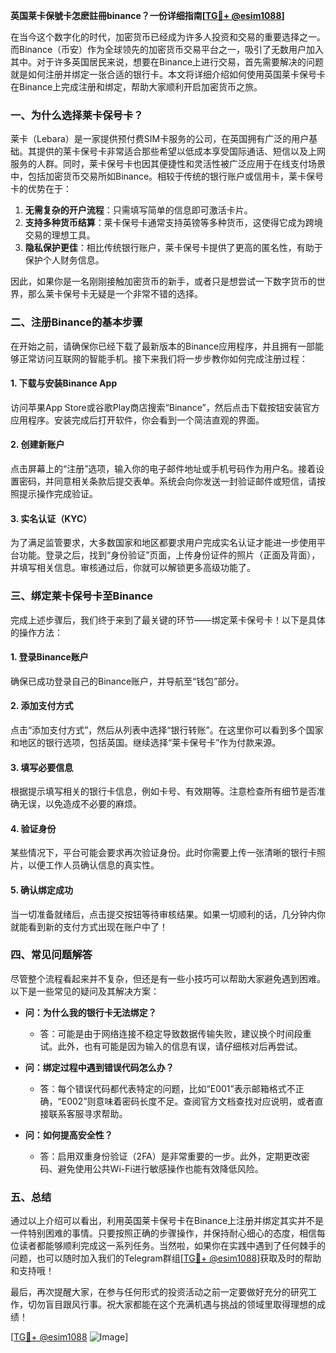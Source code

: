**英国莱卡保號卡怎麽註冊binance？一份详细指南[[TG💪+ @esim1088](https://t.me/s/esim1088)]**

在当今这个数字化的时代，加密货币已经成为许多人投资和交易的重要选择之一。而Binance（币安）作为全球领先的加密货币交易平台之一，吸引了无数用户加入其中。对于许多英国居民来说，想要在Binance上进行交易，首先需要解决的问题就是如何注册并绑定一张合适的银行卡。本文将详细介绍如何使用英国莱卡保号卡在Binance上完成注册和绑定，帮助大家顺利开启加密货币之旅。

### 一、为什么选择莱卡保号卡？

莱卡（Lebara）是一家提供预付费SIM卡服务的公司，在英国拥有广泛的用户基础。其提供的莱卡保号卡非常适合那些希望以低成本享受国际通话、短信以及上网服务的人群。同时，莱卡保号卡也因其便捷性和灵活性被广泛应用于在线支付场景中，包括加密货币交易所如Binance。相较于传统的银行账户或信用卡，莱卡保号卡的优势在于：

1. **无需复杂的开户流程**：只需填写简单的信息即可激活卡片。
2. **支持多种货币结算**：莱卡保号卡通常支持英镑等多种货币，这使得它成为跨境交易的理想工具。
3. **隐私保护更佳**：相比传统银行账户，莱卡保号卡提供了更高的匿名性，有助于保护个人财务信息。

因此，如果你是一名刚刚接触加密货币的新手，或者只是想尝试一下数字货币的世界，那么莱卡保号卡无疑是一个非常不错的选择。

### 二、注册Binance的基本步骤

在开始之前，请确保你已经下载了最新版本的Binance应用程序，并且拥有一部能够正常访问互联网的智能手机。接下来我们将一步步教你如何完成注册过程：

#### 1. 下载与安装Binance App
访问苹果App Store或谷歌Play商店搜索“Binance”，然后点击下载按钮安装官方应用程序。安装完成后打开软件，你会看到一个简洁直观的界面。

#### 2. 创建新账户
点击屏幕上的“注册”选项，输入你的电子邮件地址或手机号码作为用户名。接着设置密码，并同意相关条款后提交表单。系统会向你发送一封验证邮件或短信，请按照提示操作完成验证。

#### 3. 实名认证（KYC）
为了满足监管要求，大多数国家和地区都要求用户完成实名认证才能进一步使用平台功能。登录之后，找到“身份验证”页面，上传身份证件的照片（正面及背面），并填写相关信息。审核通过后，你就可以解锁更多高级功能了。

### 三、绑定莱卡保号卡至Binance

完成上述步骤后，我们终于来到了最关键的环节——绑定莱卡保号卡！以下是具体的操作方法：

#### 1. 登录Binance账户
确保已成功登录自己的Binance账户，并导航至“钱包”部分。

#### 2. 添加支付方式
点击“添加支付方式”，然后从列表中选择“银行转账”。在这里你可以看到多个国家和地区的银行选项，包括英国。继续选择“莱卡保号卡”作为付款来源。

#### 3. 填写必要信息
根据提示填写相关的银行卡信息，例如卡号、有效期等。注意检查所有细节是否准确无误，以免造成不必要的麻烦。

#### 4. 验证身份
某些情况下，平台可能会要求再次验证身份。此时你需要上传一张清晰的银行卡照片，以便工作人员确认信息的真实性。

#### 5. 确认绑定成功
当一切准备就绪后，点击提交按钮等待审核结果。如果一切顺利的话，几分钟内你就能看到新的支付方式出现在账户中了！

### 四、常见问题解答

尽管整个流程看起来并不复杂，但还是有一些小技巧可以帮助大家避免遇到困难。以下是一些常见的疑问及其解决方案：

- **问：为什么我的银行卡无法绑定？**
  - 答：可能是由于网络连接不稳定导致数据传输失败，建议换个时间段重试。此外，也有可能是因为输入的信息有误，请仔细核对后再尝试。

- **问：绑定过程中遇到错误代码怎么办？**
  - 答：每个错误代码都代表特定的问题，比如“E001”表示邮箱格式不正确，“E002”则意味着密码长度不足。查阅官方文档查找对应说明，或者直接联系客服寻求帮助。

- **问：如何提高安全性？**
  - 答：启用双重身份验证（2FA）是非常重要的一步。此外，定期更改密码、避免使用公共Wi-Fi进行敏感操作也能有效降低风险。

### 五、总结

通过以上介绍可以看出，利用英国莱卡保号卡在Binance上注册并绑定其实并不是一件特别困难的事情。只要按照正确的步骤操作，并保持耐心细心的态度，相信每位读者都能够顺利完成这一系列任务。当然啦，如果你在实践中遇到了任何棘手的问题，也可以随时加入我们的Telegram群组[[TG💪+ @esim1088](https://t.me/s/esim1088)]获取及时的帮助和支持哦！

最后，再次提醒大家，在参与任何形式的投资活动之前一定要做好充分的研究工作，切勿盲目跟风行事。祝大家都能在这个充满机遇与挑战的领域里取得理想的成绩！

[[TG💪+ @esim1088](https://t.me/s/esim1088) ![Image](https://i.postimg.cc/4NQfJmqS/Snipaste-2025-05-13-00-14-12.png)]